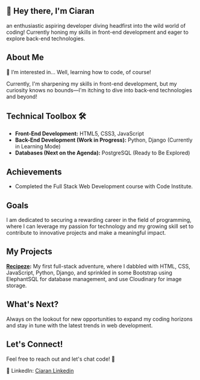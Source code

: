## 👋 Hey there, I'm Ciaran
an enthusiastic aspiring developer diving headfirst into the wild world of coding! Currently honing my skills in front-end development and eager to explore back-end technologies.


## About Me
👀 I’m interested in... Well, learning how to code, of course!

Currently, I'm sharpening my skills in front-end development, but my curiosity knows no bounds—I'm itching to dive into back-end technologies and beyond!

## Technical Toolbox 🛠️
- **Front-End Development:** HTML5, CSS3, JavaScript
- **Back-End Development (Work in Progress):** Python, Django (Currently in Learning Mode)
- **Databases (Next on the Agenda):** PostgreSQL (Ready to Be Explored)

## Achievements
- Completed the Full Stack Web Development course with Code Institute.

## Goals
I am dedicated to securing a rewarding career in the field of programming, where I can leverage my passion for technology and my growing skill set to contribute to innovative projects and make a meaningful impact.

## My Projects
**[Recipeze](https://github.com/CiaranBrain/Recipeze):** My first full-stack adventure, where I dabbled with HTML, CSS, JavaScript, Python, Django, and sprinkled in some Bootstrap using ElephantSQL for database management, and use Cloudinary for image storage.

## What's Next?
Always on the lookout for new opportunities to expand my coding horizons and stay in tune with the latest trends in web development.

## Let's Connect!

Feel free to reach out and let's chat code! 🚀

💼 LinkedIn: [Ciaran Linkedin](https://www.linkedin.com/in/ciaranbrain/)
<!---
CiaranBrain/CiaranBrain is a ✨ special ✨ repository because its `README.md` (this file) appears on your GitHub profile.
You can click the Preview link to take a look at your changes.
--->


